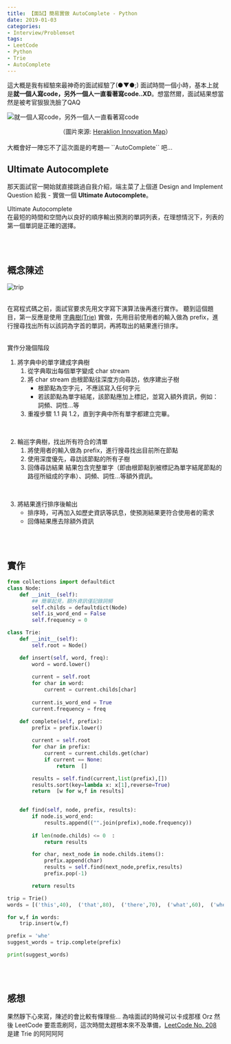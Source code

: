 ```yaml
---
title: 【面試】簡易實做 AutoComplete - Python
date: 2019-01-03
categories:
- Interview/Problemset
tags:
- LeetCode
- Python
- Trie
- AutoComplete
--- 
```


這大概是我有經驗來最神奇的面試經驗了(●▼●;)
面試時間一個小時，基本上就是**就一個人寫code，另外一個人一直看著寫code..XD**。想當然爾，面試結果想當然是被考官狠狠洗臉了QAQ
 
![就一個人寫code，另外一個人一直看著寫code](https://i.imgur.com/vM4ReDR.jpg)
<center class="imgtext">  （圖片來源:   <a href="https://office12.gr/events/practice-a-new-programming-language-hscc/"  class="imgtext">Heraklion Innovation Map</a>）</center>
  
<br> 
大概會好一陣忘不了這次面是的考題— ``AutoComplete`` 吧...

<!--more-->
<br>

## Ultimate Autocomplete
那天面試官一開始就直接跳過自我介紹，端主菜了上個道 Design and Implement Question 給我 - 實做一個 **Ultimate Autocomplete**。

<div class="alert info">
<div class="head">Ultimate Autocomplete</div>
在最短的時間和空間內以良好的順序輸出預測的單詞列表，在理想情況下，列表的第一個單詞是正確的選擇。
</div>

 
<br><br>

##  概念陳述

  ![trip](https://cdn-images-1.medium.com/max/1600/1*jL2Rc-EpEmNZII552xX7Ig.jpeg)
 
<br>在寫程式碼之前，面試官要求先用文字寫下演算法後再進行實作。
聽到這個題目，第一反應是使用 [ <span class="highlighting">字典樹(Trie)</span>](https://zh.wikipedia.org/wiki/Trie) 實做，先用目前使用者的輸入做為 prefix，進行搜尋找出所有以該詞為字首的單詞，再將取出的結果進行排序。

<br>實作分幾個階段
1. 將字典中的單字建成字典樹
	1.  從字典取出每個單字變成 char stream
	2.  將 char stream 由根節點往深度方向尋訪，依序建出子樹
		- 根節點為空字元，不應該寫入任何字元
		- 若該節點為單字結尾，該節點應加上標記，並寫入額外資訊，例如：詞頻、詞性...等
	3.  重複步驟 1.1 與 1.2，直到字典中所有單字都建立完畢。<br>
<br>

2. 輪巡字典樹，找出所有符合的清單
	1.   將使用者的輸入做為 prefix，進行搜尋找出目前所在節點
	2.   使用深度優先，尋訪該節點的所有子樹
	3.   回傳尋訪結果
          結果包含完整單字（即由根節點到被標記為單字結尾節點的路徑所組成的字串）、詞頻、詞性...等額外資訊。<br>
<br>          
          
3. 將結果進行排序後輸出
	- 排序時，可再加入如歷史資訊等訊息，使預測結果更符合使用者的需求
	- 回傳結果應去除額外資訊

<br><br>

## 實作

```python
from collections import defaultdict
class Node:
	def __init__(self):
		## 簡單起見，額外資訊僅記錄詞頻
		self.childs = defaultdict(Node)
		self.is_word_end = False
		self.frequency = 0

class Trie:
	def __init__(self):
		self.root = Node()

	def insert(self, word, freq):
		word = word.lower()
		
		current = self.root
		for char in word:
			current = current.childs[char]
		
		current.is_word_end = True
		current.frequency = freq

	def complete(self, prefix):
		prefix = prefix.lower()
		
		current = self.root
		for char in prefix:
			current = current.childs.get(char)
			if current == None:
				return  []

		results = self.find(current,list(prefix),[])
		results.sort(key=lambda x: x[1],reverse=True)
		return  [w for w,f in results]

	  
	def find(self, node, prefix, results):
		if node.is_word_end:
			results.append(("".join(prefix),node.frequency))
	 
		if len(node.childs) <= 0  :
			return results

		for char, next_node in node.childs.items():
			prefix.append(char)
			results = self.find(next_node,prefix,results)
			prefix.pop(-1)

		return results

trip = Trie()
words = [('this',40),  ('that',80),  ('there',70),  ('what',60),  ('where',50),  ('when',11)]

for w,f in words:
	trip.insert(w,f)

prefix = 'whe'
suggest_words = trip.complete(prefix)

print(suggest_words)
```

<br><br>

## 感想
果然靜下心來寫，陳述的會比較有條理些... 為啥面試的時候可以卡成那樣 Orz
然後 LeetCode 要乖乖刷阿，這次時間太趕根本來不及準備，[LeetCode No. 208](https://leetcode.com/problems/implement-trie-prefix-tree/) 是建 Trie 的阿阿阿阿